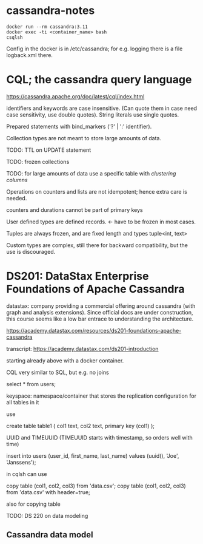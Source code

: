 # cassandra-notes

    docker run --rm cassandra:3.11
    docker exec -ti <container_name> bash
    csqlsh

Config in the docker is in /etc/cassandra; for e.g. logging there is a
file logback.xml there.

# CQL; the cassandra query language

https://cassandra.apache.org/doc/latest/cql/index.html

identifiers and keywords are case insensitive. (Can quote them in case
need case sensitivity, use double quotes).  String literals use single
quotes.

Prepared statements with bind_markers ('?' | ':' identifier).

Collection types are not meant to store large amounts of data.

TODO: TTL on UPDATE statement

TODO: frozen collections

TODO: for large amounts of data use a specific table with *clustering columns*

Operations on counters and lists are not idempotent; hence extra care
is needed.

counters and durations cannot be part of primary keys

User defined types are defined records.  <- have to be frozen in most cases.

Tuples are always frozen, and are fixed length and types tuple<int, text>

Custom types are complex, still there for backward compatibility, but
the use is discouraged.

# DS201: DataStax Enterprise Foundations of Apache Cassandra

datastax: company providing a commercial offering around cassandra
(with graph and analysis extensions).  Since official docs are under
construction, this course seems like a low bar entrace to
understanding the architecture.

https://academy.datastax.com/resources/ds201-foundations-apache-cassandra

transcript: https://academy.datastax.com/ds201-introduction

starting already above with a docker container.

CQL very similar to SQL, but e.g. no joins

select * from users;

keyspace: namespace/container that stores the replication
configuration for all tables in it

use <keyspace>

create table table1 (
  col1 text,
  col2 text,
  primary key (col1)
);

UUID and TIMEUUID (TIMEUUID starts with timestamp, so orders well with
time)

insert into users (user_id, first_name, last_name)
values (uuid(), 'Joe', 'Janssens');

in cqlsh can use

copy table (col1, col2, col3) from 'data.csv';
copy table (col1, col2, col3) from 'data.csv' with header=true;

also for copying table

TODO: DS 220 on data modeling

## Cassandra data model